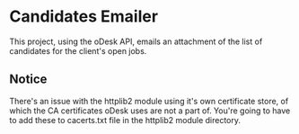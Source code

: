 Candidates Emailer
==================

This project, using the oDesk API, emails an attachment of the list of
candidates for the client's open jobs.

Notice
------

There's an issue with the httplib2 module using it's own certificate
store, of which the CA certificates oDesk uses are not a part of. You're
going to have to add these to cacerts.txt file in the httplib2 module directory.
